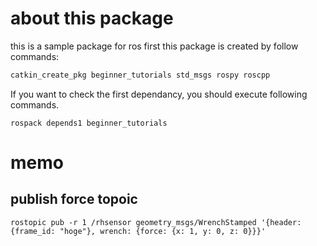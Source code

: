 # about this package
this is a sample package for ros
first this package is created by follow commands:

```bash
catkin_create_pkg beginner_tutorials std_msgs rospy roscpp
```
If you want to check the first dependancy, you should execute following commands.
```
rospack depends1 beginner_tutorials 
```

# memo
## publish force topoic
```
rostopic pub -r 1 /rhsensor geometry_msgs/WrenchStamped '{header: {frame_id: "hoge"}, wrench: {force: {x: 1, y: 0, z: 0}}}'
```

